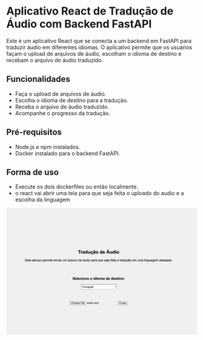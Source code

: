 # Aplicativo React de Tradução de Áudio com Backend FastAPI

Este é um aplicativo React que se conecta a um backend em FastAPI para traduzir áudio em diferentes idiomas. O aplicativo permite que os usuários façam o upload de arquivos de áudio, escolham o idioma de destino e recebam o arquivo de áudio traduzido.

## Funcionalidades

- Faça o upload de arquivos de áudio.
- Escolha o idioma de destino para a tradução.
- Receba o arquivo de áudio traduzido.
- Acompanhe o progresso da tradução.

## Pré-requisitos

- Node.js e npm instalados.
- Docker instalado para o backend FastAPI.

## Forma de uso

- Execute os dois dockerfiles ou então localmente.
- o react vai abrir uma tela para que seja feita o uploado do audio e a escolha da linguagem
  
![Tela WEB](react.png)

